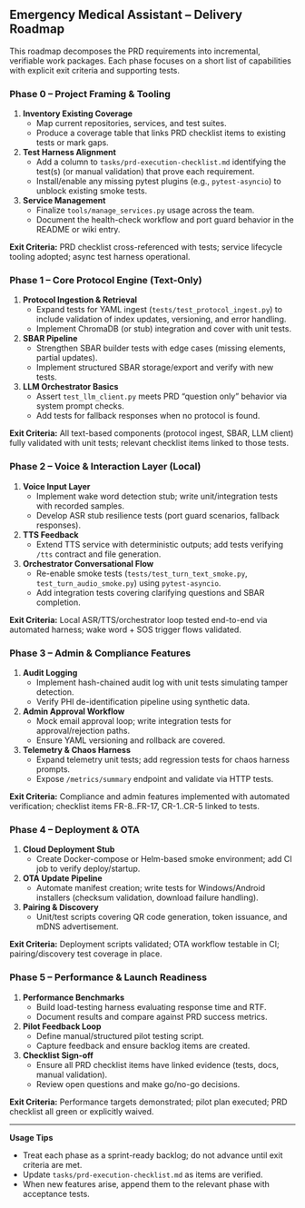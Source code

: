 ## Emergency Medical Assistant – Delivery Roadmap

This roadmap decomposes the PRD requirements into incremental, verifiable work packages. Each phase focuses on a short list of capabilities with explicit exit criteria and supporting tests.

### Phase 0 – Project Framing & Tooling
1. **Inventory Existing Coverage**
   - Map current repositories, services, and test suites.
   - Produce a coverage table that links PRD checklist items to existing tests or mark gaps.
2. **Test Harness Alignment**
   - Add a column to `tasks/prd-execution-checklist.md` identifying the test(s) (or manual validation) that prove each requirement.
   - Install/enable any missing pytest plugins (e.g., `pytest-asyncio`) to unblock existing smoke tests.
3. **Service Management**
   - Finalize `tools/manage_services.py` usage across the team.
   - Document the health-check workflow and port guard behavior in the README or wiki entry.

**Exit Criteria:** PRD checklist cross-referenced with tests; service lifecycle tooling adopted; async test harness operational.

### Phase 1 – Core Protocol Engine (Text-Only)
1. **Protocol Ingestion & Retrieval**
   - Expand tests for YAML ingest (`tests/test_protocol_ingest.py`) to include validation of index updates, versioning, and error handling.
   - Implement ChromaDB (or stub) integration and cover with unit tests.
2. **SBAR Pipeline**
   - Strengthen SBAR builder tests with edge cases (missing elements, partial updates).
   - Implement structured SBAR storage/export and verify with new tests.
3. **LLM Orchestrator Basics**
   - Assert `test_llm_client.py` meets PRD “question only” behavior via system prompt checks.
   - Add tests for fallback responses when no protocol is found.

**Exit Criteria:** All text-based components (protocol ingest, SBAR, LLM client) fully validated with unit tests; relevant checklist items linked to those tests.

### Phase 2 – Voice & Interaction Layer (Local)
1. **Voice Input Layer**
   - Implement wake word detection stub; write unit/integration tests with recorded samples.
   - Develop ASR stub resilience tests (port guard scenarios, fallback responses).
2. **TTS Feedback**
   - Extend TTS service with deterministic outputs; add tests verifying `/tts` contract and file generation.
3. **Orchestrator Conversational Flow**
   - Re-enable smoke tests (`tests/test_turn_text_smoke.py`, `test_turn_audio_smoke.py`) using `pytest-asyncio`.
   - Add integration tests covering clarifying questions and SBAR completion.

**Exit Criteria:** Local ASR/TTS/orchestrator loop tested end-to-end via automated harness; wake word + SOS trigger flows validated.

### Phase 3 – Admin & Compliance Features
1. **Audit Logging**
   - Implement hash-chained audit log with unit tests simulating tamper detection.
   - Verify PHI de-identification pipeline using synthetic data.
2. **Admin Approval Workflow**
   - Mock email approval loop; write integration tests for approval/rejection paths.
   - Ensure YAML versioning and rollback are covered.
3. **Telemetry & Chaos Harness**
   - Expand telemetry unit tests; add regression tests for chaos harness prompts.
   - Expose `/metrics/summary` endpoint and validate via HTTP tests.

**Exit Criteria:** Compliance and admin features implemented with automated verification; checklist items FR-8..FR-17, CR-1..CR-5 linked to tests.

### Phase 4 – Deployment & OTA
1. **Cloud Deployment Stub**
   - Create Docker-compose or Helm-based smoke environment; add CI job to verify deploy/startup.
2. **OTA Update Pipeline**
   - Automate manifest creation; write tests for Windows/Android installers (checksum validation, download failure handling).
3. **Pairing & Discovery**
   - Unit/test scripts covering QR code generation, token issuance, and mDNS advertisement.

**Exit Criteria:** Deployment scripts validated; OTA workflow testable in CI; pairing/discovery test coverage in place.

### Phase 5 – Performance & Launch Readiness
1. **Performance Benchmarks**
   - Build load-testing harness evaluating response time and RTF.
   - Document results and compare against PRD success metrics.
2. **Pilot Feedback Loop**
   - Define manual/structured pilot testing script.
   - Capture feedback and ensure backlog items are created.
3. **Checklist Sign-off**
   - Ensure all PRD checklist items have linked evidence (tests, docs, manual validation).
   - Review open questions and make go/no-go decisions.

**Exit Criteria:** Performance targets demonstrated; pilot plan executed; PRD checklist all green or explicitly waived.

---

**Usage Tips**
- Treat each phase as a sprint-ready backlog; do not advance until exit criteria are met.
- Update `tasks/prd-execution-checklist.md` as items are verified.
- When new features arise, append them to the relevant phase with acceptance tests.
